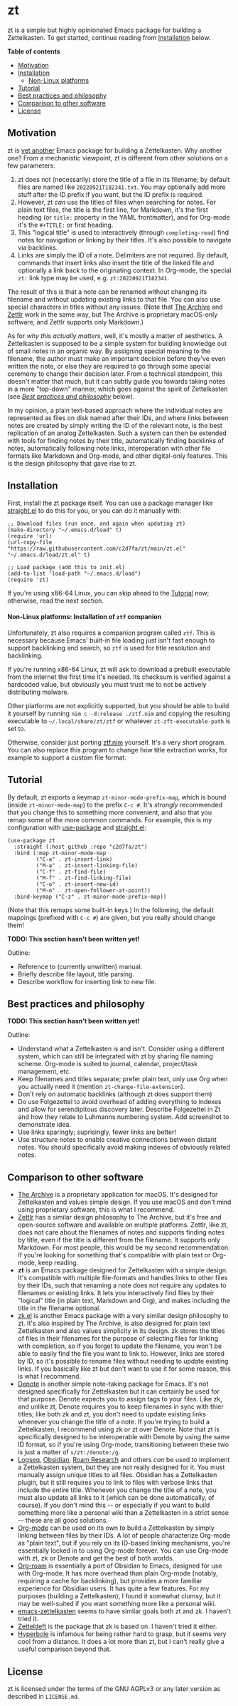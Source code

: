# zt

zt is a simple but highly opinionated Emacs package for building a
Zettelkasten. To get started, continue reading from
[Installation](#installation) below.

**Table of contents**

* [Motivation](#motivation)
* [Installation](#installation)
  * [Non-Linux platforms](#non-linux-platforms-installation-of-ztf-companion)
* [Tutorial](#tutorial)
* [Best practices and philosophy](#best-practices-and-philosophy)
* [Comparison to other software](#comparison-to-other-software)
* [License](#license)

## Motivation

zt is [yet another](#comparison-to-other-software) Emacs package for building a
Zettelkasten. Why another one? From a mechanistic viewpoint, zt is different
from other solutions on a few parameters:

1. zt does not (necessarily) store the title of a file in its filename; by
   default files are named like `20220921T182341.txt`. You may optionally add
   more stuff after the ID prefix if you want, but the ID prefix is required.
2. However, zt *can* use the titles of files when searching for notes. For plain
   text files, the title is the first line, for Markdown, it's the first heading
   (or `title:` property in the YAML frontmatter), and for Org-mode it's the
   `#+TITLE:` or first heading.
3. This "logical title" is used to interactively (through `completing-read`)
   find notes for navigation or linking by their titles. It's also possible to
   navigate via backlinks.
4. Links are simply the ID of a note. Delimiters are not required. By default,
   commands that insert links also insert the title of the linked file and
   optionally a link back to the originating context. In Org-mode, the special
   `zt:` link type may be used, e.g. `zt:20220921T182341`.

The result of this is that a note can be renamed without changing its filename
and without updating existing links to that file. You can also use special
characters in titles without any issues. (Note that [The
Archive](https://zettelkasten.de/the-archive/) and
[Zettlr](https://www.zettlr.com/) work in the same way, but The Archive is
proprietary macOS-only software, and Zettlr supports only Markdown.)

As for *why this actually matters*, well, it's mostly a matter of aesthetics. A
Zettelkasten is supposed to be a simple system for building knowledge out of
small notes in an organic way. By assigning special meaning to the filename, the
author must make an important decision before they've even written the note, or
else they are required to go through some special ceremony to change their
decision later. From a technical standpoint, this doesn't matter that much, but
it can subtly guide you towards taking notes in a more "top-down" manner, which
goes against the spirit of Zettelkasten (see [*Best practices and
philosophy*](#best-practices-and-philosophy) below).

In my opinion, a plain text-based approach where the individual notes are
represented as files on disk named after their IDs, and where links between
notes are created by simply writing the ID of the relevant note, is the best
replication of an analog Zettelkasten. Such a system can then be extended with
tools for finding notes by their title, automatically finding backlinks of
notes, automatically following note links, interoperation with other file
formats like Markdown and Org-mode, and other digital-only features. This is the
design philosophy that gave rise to zt.

## Installation

First, install the zt package itself. You can use a package manager like
[straight.el](https://github.com/radian-software/straight.el) to do this for
you, or you can do it manually with:

```emacs-lisp
;; Download files (run once, and again when updating zt)
(make-directory "~/.emacs.d/load" t)
(require 'url)
(url-copy-file "https://raw.githubusercontent.com/c2d7fa/zt/main/zt.el" "~/.emacs.d/load/zt.el" t)

;; Load package (add this to init.el)
(add-to-list 'load-path "~/.emacs.d/load")
(require 'zt)
```

If you're using x86-64 Linux, you can skip ahead to the [Tutorial](#tutorial)
now; otherwise, read the next section.

#### Non-Linux platforms: Installation of `ztf` companion

Unfortunately, zt also requires a companion program called `ztf`. This is
necessary because Emacs' built-in file loading just isn't fast enough to support
backlinking and search, so `ztf` is used for title resolution and backlinking.

If you're running x86-64 Linux, zt will ask to download a prebuilt executable
from the internet the first time it's needed. Its checksum is verified against a
hardcoded value, but obviously you must trust me to not be actively distributing
malware.

Other platforms are not explicitly supported, but you should be able to build it
yourself by running `nim c -d:release ./ztf.nim` and copying the resulting
executable to `~/.local/share/zt/ztf` or whatever `zt-zft-executable-path` is
set to.

Otherwise, consider just porting [ztf.nim](./ztf.nim) yourself. It's a very
short program. You can also replace this program to change how title extraction
works, for example to support a custom file format.

## Tutorial

By default, zt exports a keymap `zt-minor-mode-prefix-map`, which is bound
(inside `zt-minor-mode-map`) to the prefix `C-c #`. It's *strongly* recommended
that you change this to something more convenient, and also that you remap some
of the more common commands. For example, this is my configuration with
[use-package](https://github.com/jwiegley/use-package) and
[straight.el](https://github.com/radian-software/straight.el):

```emacs-lisp
(use-package zt
  :straight (:host github :repo "c2d7fa/zt")
  :bind (:map zt-minor-mode-map
         ("C-a" . zt-insert-link)
         ("M-a" . zt-insert-linking-file)
         ("C-f" . zt-find-file)
         ("M-f" . zt-find-linking-file)
         ("C-o" . zt-insert-new-id)
         ("M-o" . zt-open-follower-at-point))
  :bind-keymap ("C-z" . zt-minor-mode-prefix-map))
```

(Note that this remaps some built-in keys.) In the following, the default
mappings (prefixed with `C-c #`) are given, but you really should change them!

**TODO: This section hasn't been written yet!**

Outline:

- Reference to (currently unwritten) manual.
- Briefly describe file layout, title parsing.
- Describe workflow for inserting link to new file.

## Best practices and philosophy

**TODO: This section hasn't been written yet!**

Outline:

- Understand what a Zettelkasten is and isn't. Consider using a different
  system, which can still be integrated with zt by sharing file naming
  scheme. Org-mode is suited to journal, calendar, project/task management, etc.
- Keep filenames and titles separate; prefer plain text, only use Org when you
  actually need it (mention `zt-change-file-extension`).
- Don't rely on automatic backlinks (although zt does support them)
- Do use Folgezettel to avoid overhead of adding everything to indexes and allow
  for serendipitous discovery later. Describe Folgezettel in Zt and how they
  relate to Luhmanns numbering system. Add screenshot to demonstrate idea.
- Use links sparingly; suprisingly, fewer links are better!
- Use structure notes to enable creative connections between distant notes. You
  should specifically avoid making indexes of obviously related notes.

## Comparison to other software

- [The Archive](https://zettelkasten.de/the-archive/) is a proprietary
  application for macOS. It's designed for Zettelkasten and values simple
  design. If you use macOS and don't mind using proprietary software, this is
  what I recommend.
- [Zettlr](https://www.zettlr.com/) has a similar design philosophy to The
  Archive, but it's free and open-source software and available on multiple
  platforms. Zettlr, like zt, does not care about the filenames of notes and
  supports finding notes by title, even if the title is different from the
  filename. It supports only Markdown. For most people, this would be my second
  recommendation. If you're looking for something that's compatible with plain
  text or Org-mode, keep reading.
- **zt** is an Emacs package designed for Zettelkasten with a simple
  design. It's compatible with multiple file-formats and handles links to other
  files by their IDs, such that renaming a note does not require any updates to
  filenames or existing links. It lets you interactively find files by their
  "logical" title (in plain text, Markdown and Org), and makes including the
  title in the filename optional.
- [zk.el](https://github.com/localauthor/zk) is another Emacs package with a
  very similar design philosophy to zt. It's also inspired by The Archive, is
  also designed for plain text Zettelkasten and also values simplicity in its
  design. zk stores the titles of files in their filenames for the purpose of
  selecting files for linking with completion, so if you forget to update the
  filename, you won't be able to easily find the file you want to link
  to. However, links are stored by ID, so it's possible to rename files without
  needing to update existing links. If you basically like zt but don't want to
  use it for some reason, this is what I recommend.
- [Denote](https://protesilaos.com/emacs/denote) is another simple note-taking
  package for Emacs. It's not designed specifically for Zettelkasten but it can
  certainly be used for that purpose. Denote expects you to assign tags to your
  files. Like zk, and unlike zt, Denote requires you to keep filenames in sync
  with thier titles; like both zk and zt, you don't need to update existing
  links whenever you change the title of a note. If you're trying to build a
  Zettelkasten, I recommend using zk or zt over Denote. Note that zt is
  specifically designed to be interoperable with Denote by using the same ID
  format, so if you're using Org-mode, transitioning between these two is just a
  matter of `s/zt:/denote:/g`.
- [Logseq](https://logseq.com/), [Obsidian](https://obsidian.md/), [Roam
  Research](https://roamresearch.com/) and others *can* be used to implement a
  Zettelkasten system, but they are not really designed for it. You must
  manually assign unique titles to all files. Obsidian has a Zettelkasten
  plugin, but it still requires you to link to files with verbose links that
  include the entire title. Whenever you change the title of a note, you must
  also update all links to it (which can be done automatically, of course). If
  you don't mind this -- or especially if you want to build something more like
  a personal wiki than a Zettelkasten in a strict sense -- these are all good
  solutions.
- [Org-mode](https://orgmode.org/) can be used on its own to build a
  Zettelkasten by simply linking between files by their IDs. A lot of people
  characterize Org-mode as "plain text", but if you rely on its ID-based linking
  mechanisms, you're essentially locked in to using Org-mode forever. You can
  use Org-mode with zt, zk or Denote and get the best of both worlds.
- [Org-roam](https://github.com/org-roam/org-roam) is essentially a port of
  Obsidian to Emacs, designed for use with Org-mode. It has more overhead than
  plain Org-mode (notably, requiring a cache for backlinking), but provides a
  more familiar experience for Obsidian users. It has quite a few features. For
  my purposes (building a Zettelkasten), I found it somewhat clumsy, but it
  may be well-suited if you want something more like a personal wiki.
- [emacs-zettelkasten](https://sr.ht/~ymherklotz/emacs-zettelkasten/) seems to
  have similar goals both zt and zk. I haven't tried it.
- [Zetteldeft](https://github.com/EFLS/zetteldeft) is the package that zk is
  based on. I haven't tried it either.
- [Hyperbole](https://www.gnu.org/software/hyperbole/) is infamous for being
  rather hard to grasp, but it seems very cool from a distance. It does a lot
  more than zt, but I can't really give a useful comparison beyond that.

## License

zt is licensed under the terms of the GNU AGPLv3 or any later version as
described in `LICENSE.md`.
